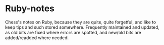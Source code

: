# Ruby-notes
Chess's notes on Ruby, because they are quite, quite forgetful, and like to keep tips and such stored somewhere.
Frequently maintained and updated, as old bits are fixed where errors are spotted, and new/old bits are added/readded where needed.
